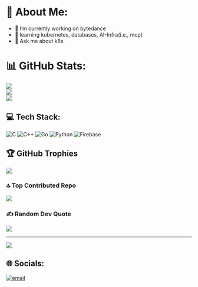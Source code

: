 # 💫 About Me:
- 🔭 I’m currently working on bytedance<br>
- 🌱 learning kubernetes, databases, AI-Infra(i.e., mcp)<br>
- 💬 Ask me about k8s

# 📊 GitHub Stats:
![](https://github-readme-stats.vercel.app/api?username=Colvin-Y&theme=dark&hide_border=false&include_all_commits=true&count_private=true)<br/>
![](https://nirzak-streak-stats.vercel.app/?user=Colvin-Y&theme=dark&hide_border=false)<br/>
![](https://github-readme-stats.vercel.app/api/top-langs/?username=Colvin-Y&theme=dark&hide_border=false&include_all_commits=true&count_private=true&layout=compact)


## 💻 Tech Stack:
![C](https://img.shields.io/badge/c-%2300599C.svg?style=for-the-badge&logo=c&logoColor=white) ![C++](https://img.shields.io/badge/c++-%2300599C.svg?style=for-the-badge&logo=c%2B%2B&logoColor=white) ![Go](https://img.shields.io/badge/go-%2300ADD8.svg?style=for-the-badge&logo=go&logoColor=white) ![Python](https://img.shields.io/badge/python-3670A0?style=for-the-badge&logo=python&logoColor=ffdd54) ![Firebase](https://img.shields.io/badge/firebase-%23039BE5.svg?style=for-the-badge&logo=firebase)

## 🏆 GitHub Trophies
![](https://github-profile-trophy.vercel.app/?username=Colvin-Y&theme=rose_pine&no-frame=false&no-bg=true&margin-w=4)

### 🔝 Top Contributed Repo
![](https://github-contributor-stats.vercel.app/api?username=Colvin-Y&limit=5&theme=default&combine_all_yearly_contributions=true)

### ✍️ Random Dev Quote
![](https://quotes-github-readme.vercel.app/api?type=horizontal&theme=dark)

---
[![](https://visitcount.itsvg.in/api?id=Colvin-Y&icon=1&color=0)](https://visitcount.itsvg.in)

## 🌐 Socials:
[![email](https://img.shields.io/badge/Email-D14836?logo=gmail&logoColor=white)](mailto:ykwhrimfaxi@gmail.com) 

<!-- Proudly created with GPRM ( https://gprm.itsvg.in ) -->
